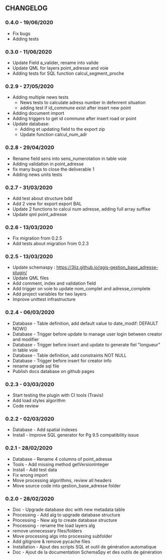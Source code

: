 ## CHANGELOG

### 0.4.0 - 19/06/2020
* Fix bugs
* Adding tests

### 0.3.0 - 11/06/2020

* Update Field a_valider, rename into valide
* Update QML for layers point_adresse and voie
* Adding tests for SQL function calcul_segment_proche

### 0.2.9 - 27/05/2020

* Adding multiple news tests
  * News tests to calculate adress number in defenrent situation
  * adding test if id_commune exist after insert new point
* Adding document import
* Adding triggers to get id commune after insert road or point
* Update database:
  * Adding et updating field to the export zip
  * Update function calcul_num_adr

### 0.2.8 - 29/04/2020

* Rename field sens into sens_numerotation in table voie
* Adding validation in point_adresse
* fix many bugs to close the deliverable 1
* Adding news units tests

### 0.2.7 - 31/03/2020

* Add test about structure bdd
* Add 2 view for export export BAL
* Update 2 functions to calcul num adresse, adding full array suffixe
* Update qml point_adresse

### 0.2.6 - 13/03/2020

* Fix migration from 0.2.5
* Add tests about migration from 0.2.3

### 0.2.5 - 13/03/2020

* Update schemaspy : https://3liz.github.io/qgis-gestion_base_adresse-plugin/
* Update QML files
* Add comment, index and validation field
* Add trigger on voie to update nom_complet and adresse_complete
* Add project variables for two layers
* Improve unittest infrastructure

### 0.2.4 - 06/03/2020

* Database - Table definition, add default value to date_modif: DEFAULT NOW()
* Database - Trigger before update to manage user login between creator and modifier
* Database - Trigger before insert and update to generate fiel "longueur" in table voie
* Database - Table definition, add constraints NOT NULL
* Database - Trigger before insert for creator info
* rename ugrade sql file
* Publish docs database on github pages

### 0.2.3 - 03/03/2020

* Start testing the plugin with CI tools (Travis)
* Add load styles algorithm
* Code review

### 0.2.2 - 02/03/2020

* Database - Add spatial indexes
* Install - Improve SQL generator for Pg 9.5 compatibility issue

### 0.2.1 - 28/02/2020

* Database - Rename 4 columns of point_adresse
* Tools - Add missing method getVersionInteger
* Install - Add test data
* Fix wrong import
* Move processing algorithms, review all headers
* Move source code into gestion_base_adresse folder

### 0.2.0 - 28/02/2020

* Doc - Upgrade database doc with new metadata table
* Processing - Add alg to upgrade database structure
* Processing - New alg to create database structure
* Processing - rename the load layers alg
* remove unnecessary files/folders
* Move processing algs into processing subfolder
* Add gitignore & remove pycache files
* Installation - Ajout des scripts SQL et outil de génération automatique
* Doc - Ajout de la documentation SchemaSpy et des outils de génération
